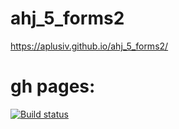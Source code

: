 # ahj_5_forms2
https://aplusiv.github.io/ahj_5_forms2/

# gh pages: 
[![Build status](https://ci.appveyor.com/api/projects/status/o3dj581lsusceli0?svg=true)](https://ci.appveyor.com/project/AplusIv/ahj-5-forms2)